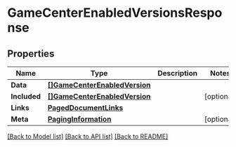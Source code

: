# GameCenterEnabledVersionsResponse

## Properties

Name | Type | Description | Notes
------------ | ------------- | ------------- | -------------
**Data** | [**[]GameCenterEnabledVersion**](GameCenterEnabledVersion.md) |  | 
**Included** | [**[]GameCenterEnabledVersion**](GameCenterEnabledVersion.md) |  | [optional] 
**Links** | [**PagedDocumentLinks**](PagedDocumentLinks.md) |  | 
**Meta** | [**PagingInformation**](PagingInformation.md) |  | [optional] 

[[Back to Model list]](../README.md#documentation-for-models) [[Back to API list]](../README.md#documentation-for-api-endpoints) [[Back to README]](../README.md)


